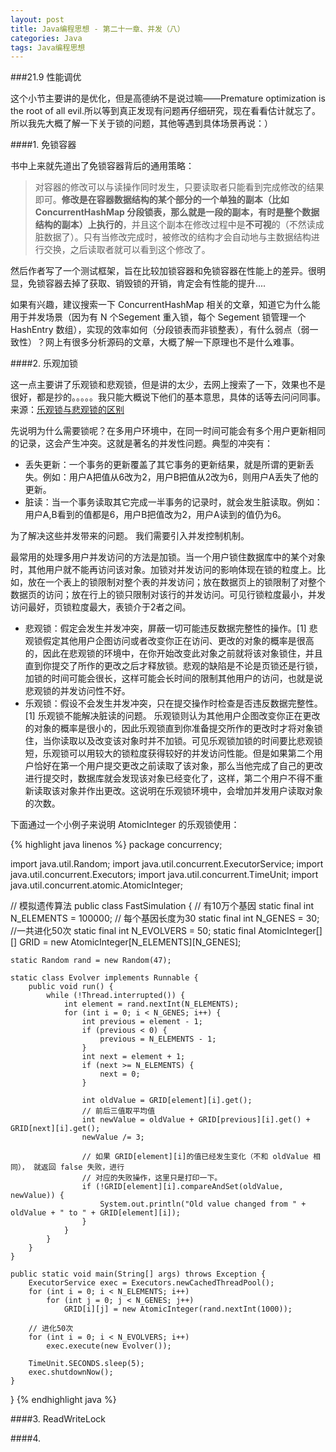 ```yaml
---
layout: post
title: Java编程思想 - 第二十一章、并发（八）
categories: Java
tags: Java编程思想
---
```


###21.9 性能调优

这个小节主要讲的是优化，但是高德纳不是说过嘛——Premature optimization is the root of all evil.所以等到真正发现有问题再仔细研究，现在看看估计就忘了。所以我先大概了解一下关于锁的问题，其他等遇到具体场景再说：）

####1. 免锁容器

书中上来就先道出了免锁容器背后的通用策略：

> 对容器的修改可以与读操作同时发生，只要读取者只能看到完成修改的结果即可。**修改是在容器数据结构的某个部分的一个单独的副本（比如 ConcurrentHashMap 分段锁表，那么就是一段的副本，有时是整个数据结构的副本）上执行的**，并且这个副本在修改过程中是**不可视**的（不然读成脏数据了）。只有当修改完成时，被修改的结构才会自动地与主数据结构进行交换，之后读取者就可以看到这个修改了。

然后作者写了一个测试框架，旨在比较加锁容器和免锁容器在性能上的差异。很明显，免锁容器去掉了获取、销毁锁的开销，肯定会有性能的提升....

如果有兴趣，建议搜索一下 ConcurrentHashMap 相关的文章，知道它为什么能用于并发场景（因为有 N 个Segement 重入锁，每个 Segement 锁管理一个 HashEntry 数组），实现的效率如何（分段锁表而非锁整表），有什么弱点（弱一致性）？网上有很多分析源码的文章，大概了解一下原理也不是什么难事。

####2. 乐观加锁

这一点主要讲了乐观锁和悲观锁，但是讲的太少，去网上搜索了一下，效果也不是很好，都是抄的。。。。。我只能大概说下他们的基本意思，具体的话等去问问同事。来源：[乐观锁与悲观锁的区别](http://www.cnblogs.com/Bob-FD/p/3352216.html)

先说明为什么需要锁呢？在多用户环境中，在同一时间可能会有多个用户更新相同的记录，这会产生冲突。这就是著名的并发性问题。典型的冲突有：

* 丢失更新：一个事务的更新覆盖了其它事务的更新结果，就是所谓的更新丢失。例如：用户A把值从6改为2，用户B把值从2改为6，则用户A丢失了他的更新。
* 脏读：当一个事务读取其它完成一半事务的记录时，就会发生脏读取。例如：用户A,B看到的值都是6，用户B把值改为2，用户A读到的值仍为6。

为了解决这些并发带来的问题。 我们需要引入并发控制机制。

最常用的处理多用户并发访问的方法是加锁。当一个用户锁住数据库中的某个对象时，其他用户就不能再访问该对象。加锁对并发访问的影响体现在锁的粒度上。比如，放在一个表上的锁限制对整个表的并发访问；放在数据页上的锁限制了对整个数据页的访问；放在行上的锁只限制对该行的并发访问。可见行锁粒度最小，并发访问最好，页锁粒度最大，表锁介于2者之间。

* 悲观锁：假定会发生并发冲突，屏蔽一切可能违反数据完整性的操作。[1]      悲观锁假定其他用户企图访问或者改变你正在访问、更改的对象的概率是很高的，因此在悲观锁的环境中，在你开始改变此对象之前就将该对象锁住，并且直到你提交了所作的更改之后才释放锁。悲观的缺陷是不论是页锁还是行锁，加锁的时间可能会很长，这样可能会长时间的限制其他用户的访问，也就是说悲观锁的并发访问性不好。
* 乐观锁：假设不会发生并发冲突，只在提交操作时检查是否违反数据完整性。[1] 乐观锁不能解决脏读的问题。    乐观锁则认为其他用户企图改变你正在更改的对象的概率是很小的，因此乐观锁直到你准备提交所作的更改时才将对象锁住，当你读取以及改变该对象时并不加锁。可见乐观锁加锁的时间要比悲观锁短，乐观锁可以用较大的锁粒度获得较好的并发访问性能。但是如果第二个用户恰好在第一个用户提交更改之前读取了该对象，那么当他完成了自己的更改进行提交时，数据库就会发现该对象已经变化了，这样，第二个用户不得不重新读取该对象并作出更改。这说明在乐观锁环境中，会增加并发用户读取对象的次数。

下面通过一个小例子来说明 AtomicInteger 的乐观锁使用：

{% highlight java linenos %}
package concurrency;

import java.util.Random;
import java.util.concurrent.ExecutorService;
import java.util.concurrent.Executors;
import java.util.concurrent.TimeUnit;
import java.util.concurrent.atomic.AtomicInteger;

// 模拟遗传算法
public class FastSimulation {
	// 有10万个基因
    static final int N_ELEMENTS = 100000;
    // 每个基因长度为30
    static final int N_GENES = 30;
    //一共进化50次
    static final int N_EVOLVERS = 50;
    static final AtomicInteger[][] GRID = new AtomicInteger[N_ELEMENTS][N_GENES];

    static Random rand = new Random(47);

    static class Evolver implements Runnable {
        public void run() {
            while (!Thread.interrupted()) {
                int element = rand.nextInt(N_ELEMENTS);
                for (int i = 0; i < N_GENES; i++) {
                    int previous = element - 1;
                    if (previous < 0) {
                        previous = N_ELEMENTS - 1;
                    }
                    int next = element + 1;
                    if (next >= N_ELEMENTS) {
                        next = 0;
                    }

                    int oldValue = GRID[element][i].get();
                    // 前后三值取平均值
                    int newValue = oldValue + GRID[previous][i].get() + GRID[next][i].get();
                    newValue /= 3;

                    // 如果 GRID[element][i]的值已经发生变化（不和 oldValue 相同）， 就返回 false 失败，进行
                    // 对应的失败操作，这里只是打印一下。
                    if (!GRID[element][i].compareAndSet(oldValue, newValue)) {
                        System.out.println("Old value changed from " + oldValue + " to " + GRID[element][i]);
                    }
                }
            }
        }
    }

    public static void main(String[] args) throws Exception {
        ExecutorService exec = Executors.newCachedThreadPool();
        for (int i = 0; i < N_ELEMENTS; i++)
            for (int j = 0; j < N_GENES; j++)
                GRID[i][j] = new AtomicInteger(rand.nextInt(1000));

        // 进化50次
        for (int i = 0; i < N_EVOLVERS; i++)
            exec.execute(new Evolver());

        TimeUnit.SECONDS.sleep(5);
        exec.shutdownNow();
    }
}
{% endhighlight java %}


####3. ReadWriteLock

####4. 
